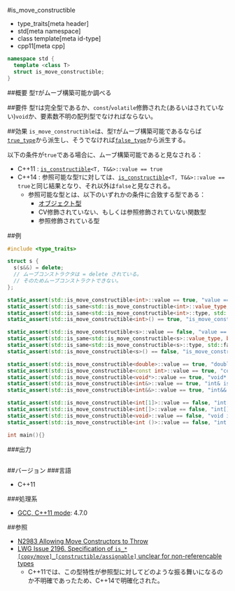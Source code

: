 #is_move_constructible
* type_traits[meta header]
* std[meta namespace]
* class template[meta id-type]
* cpp11[meta cpp]

```cpp
namespace std {
  template <class T>
  struct is_move_constructible;
}
```

##概要
型`T`がムーブ構築可能か調べる


##要件
型`T`は完全型であるか、`const`/`volatile`修飾された(あるいはされていない)`void`か、要素数不明の配列型でなければならない。


##効果
`is_move_constructible`は、型`T`がムーブ構築可能であるならば[`true_type`](true_type.md)から派生し、そうでなければ[`false_type`](false_type.md)から派生する。

以下の条件が`true`である場合に、ムーブ構築可能であると見なされる：

- C++11 : [`is_constructible`](is_constructible.md)`<T, T&&>::value == true`
- C++14 : 参照可能な型`T`に対しては、[`is_constructible`](is_constructible.md)`<T, T&&>::value == true`と同じ結果となり、それ以外は`false`と見なされる。
    - 参照可能な型とは、以下のいずれかの条件に合致する型である：
        - [オブジェクト型](is_object.md)
        - CV修飾されていない、もしくは参照修飾されていない関数型
        - 参照修飾されている型

##例
```cpp
#include <type_traits>

struct s {
  s(s&&) = delete;
  // ムーブコンストラクタは = delete されている。
  // そのためムーブコンストラクトできない。
};

static_assert(std::is_move_constructible<int>::value == true, "value == true, int is move constructible");
static_assert(std::is_same<std::is_move_constructible<int>::value_type, bool>::value, "value_type == bool");
static_assert(std::is_same<std::is_move_constructible<int>::type, std::true_type>::value, "type == true_type");
static_assert(std::is_move_constructible<int>() == true, "is_move_constructible<int>() == true");

static_assert(std::is_move_constructible<s>::value == false, "value == false, s is not move constructible");
static_assert(std::is_same<std::is_move_constructible<s>::value_type, bool>::value, "value_type == bool");
static_assert(std::is_same<std::is_move_constructible<s>::type, std::false_type>::value, "type == false_type");
static_assert(std::is_move_constructible<s>() == false, "is_move_constructible<s>() == false");

static_assert(std::is_move_constructible<double>::value == true, "double is move constructible");
static_assert(std::is_move_constructible<const int>::value == true, "const int is move constructible");
static_assert(std::is_move_constructible<void*>::value == true, "void* is move constructible");
static_assert(std::is_move_constructible<int&>::value == true, "int& is move constructible");
static_assert(std::is_move_constructible<int&&>::value == true, "int&& is move constructible");

static_assert(std::is_move_constructible<int[1]>::value == false, "int[1] is not move constructible");
static_assert(std::is_move_constructible<int[]>::value == false, "int[] is not move constructible");
static_assert(std::is_move_constructible<void>::value == false, "void is not move constructible");
static_assert(std::is_move_constructible<int ()>::value == false, "int () is not move constructible");

int main(){}
```

###出力
```
```

##バージョン
###言語
- C++11

###処理系
- [GCC, C++11 mode](/implementation.md#gcc): 4.7.0


##参照
- [N2983 Allowing Move Constructors to Throw](http://www.open-std.org/jtc1/sc22/wg21/docs/papers/2009/n2983.html)
- [LWG Issue 2196. Specification of `is_*[copy/move]_[constructible/assignable]` unclear for non-referencable types](http://www.open-std.org/jtc1/sc22/wg21/docs/lwg-defects.html#2196)
    - C++11では、この型特性が参照型に対してどのような振る舞いになるのか不明確であったため、C++14で明確化された。

